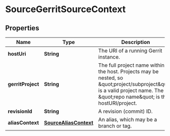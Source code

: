 
# SourceGerritSourceContext

## Properties
Name | Type | Description | Notes
------------ | ------------- | ------------- | -------------
**hostUri** | **String** | The URI of a running Gerrit instance. |  [optional]
**gerritProject** | **String** | The full project name within the host. Projects may be nested, so \&quot;project/subproject\&quot; is a valid project name. The \&quot;repo name\&quot; is the hostURI/project. |  [optional]
**revisionId** | **String** | A revision (commit) ID. |  [optional]
**aliasContext** | [**SourceAliasContext**](SourceAliasContext.md) | An alias, which may be a branch or tag. |  [optional]



